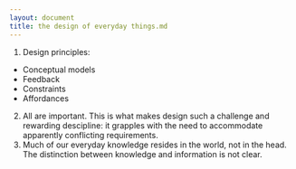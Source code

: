 ```yaml
---
layout: document
title: the design of everyday things.md
---
```


1. Design principles:
 * Conceptual models
 * Feedback
 * Constraints
 * Affordances

2. All are important. This is what makes design such a challenge and rewarding descipline: it grapples with the need to accommodate apparently conflicting requirements.
3. Much of our everyday knowledge resides in the world, not in the head.
The distinction between knowledge and information is not clear.

